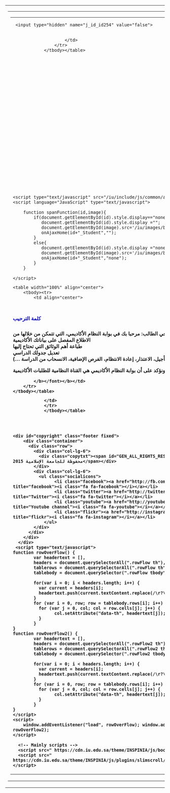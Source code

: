 <div class="container">
        <div class="row justify-content-md-center">
            <div class="main_content col-md-12">
            <div class="row justify-content-center">
           <table width="100%" align="center">
           <tbody><tr>
           <td>
   <table cellspacing="0" cellpadding="0" width="95%" border="0" align="center">
         <tbody><tr>
             <td valign="top"><!-- service BODY CELL -->
                 <table align="center" width="70%" cellpadding="0" cellspacing="0">
                    <tbody><tr>
                        <td>  
                            



<style type="">
    .COL_REGULAR {
        max-width: 300px;
        padding-bottom: 20px;
    }
    
    .COL_MEDIUM {
        padding-bottom: 20px;
    }
    
    /*fieldset {
        border: 1px solid lightgrey;
        background: #f9f9f9;
    }*/
    fieldset {
        padding: 0.35em;
    }
    .my-overflow {
        overflow-y: auto;
        height: auto;
        max-height: 200px;
    }
    
    .HEADING, .ROW1, .ROW2 { 
        text-align: center;
    }
</style><style class="darkreader darkreader--sync" media="screen"></style>
        
     <input type="hidden" name="j_id_id254" value="false"> 
 
     
                        </td>
                    </tr>
                </tbody></table>  
    



 

 




















    
    <script type="text/javascript" src="/iu/include/js/common/ajaxHome.js"></script>
    <script language="JavaScript" type="text/javascript">

        function spanFunction(id,image){
            if(document.getElementById(id).style.display=="none"){
               document.getElementById(id).style.display ="";
               document.getElementById(image).src='/iu/images/blueDownAr.gif';
               onAjaxHome(id+"_Student","");
            }
            else{
               document.getElementById(id).style.display ="none";
               document.getElementById(image).src='/iu/images/blueAr.gif';
               onAjaxHome(id+"_Student","none");
            }
        }
        
    </script> 
    
   
<form id="myForm" name="myForm" method="post" action="/iu/ui/student/homeIndex.faces" enctype="application/x-www-form-urlencoded">
<input type="hidden" name="myForm" value="myForm">
<input type="hidden" name="myForm:j_id_id277" value="true">
   
   
   
    
     
    <table width="100%" align="center">
        <tbody><tr>
            <td align="center">
                 
                    ﻿
<font size="3" color="#0202BA" data-darkreader-inline-color="" style="--darkreader-inline-color: #6298f7;"><b> 
كلمة الترحيب
</b></font><b>
<font size="1"><br></font>
<font size="1"><br></font>

<font size="3"><b>
أخي الطالب: مرحبا بك في بوابة النظام الأكاديمي، التي تتمكن من خلالها من 
<br>
الاطلاع المفصل على بياناتك الأكاديمية
<br>
طباعة أهم الوثائق التي تحتاج إليها
<br>
تعديل جدولك الدراسي
<br>
طلب الحركات الأكاديمية (التأجيل، الاعتذار، إعادة الانتظام، الفرص الإضافية، الانسحاب من الدراسة …)
<br>
 

ونؤكد على أن بوابة النظام الأكاديمي هي القناة النظامية للطلبات الأكاديمية


               

            </b></font></b></td>
        </tr>
    </tbody></table>
    
   
   
<input type="hidden" name="javax.faces.ViewState" id="j_id_id0:javax.faces.ViewState:3" value="-7564298689824283528:6094498403064409981" autocomplete="off">
</form>     
    





                 
                </td>
                </tr>
                </tbody></table>
            
         
    

    <div id="copyright" class="footer fixed">
        <div class="container">
          <div class="row">
            <div class="col-lg-6">
              <div class="copytxt"><span id="GEN_ALL_RIGHTS_RESERVED_FOR_KKU">جميع الحقوق محفوظة للجامعة الإسلامية 2015</span></div>
            </div>
            <div class="col-lg-6">
              <ul class="socialicons">
                    <li class="facebook"><a href="http://fb.com/iu.edu.sa" title="facebook"><i class="fa fa-facebook"></i></a></li>
                    <li class="twitter"><a href="http://twitter.com/iu_edu" title="Twitter"><i class="fa fa-twitter"></i></a></li>
                    <li class="youtube"><a href="http://youtube.com/IslamicUniversitySA" title="Youtube channel"><i class="fa fa-youtube"></i></a></li>
                    <li class="flickr"><a href="http://instagram.com/iu_edu_sa/" title="flickr"><i class="fa fa-instagram"></i></a></li>
                </ul>
            </div>
          </div>
        </div>
      </div>
     <script type="text/javascript">
    function rowOverFlow() {
            var headertext = [],
            headers = document.querySelectorAll(".rowFlow th"),
            tablerows = document.querySelectorAll(".rowFlow th"),
            tablebody = document.querySelector(".rowFlow tbody");
    
            for(var i = 0; i < headers.length; i++) {
              var current = headers[i];
              headertext.push(current.textContent.replace(/\r?\n|\r/,""));
            } 
            for (var i = 0, row; row = tablebody.rows[i]; i++) {
              for (var j = 0, col; col = row.cells[j]; j++) {
                    col.setAttribute("data-th", headertext[j]);
              } 
            }
    }
    function rowOverFlow2() {
            var headertext = [],
            headers = document.querySelectorAll(".rowFlow2 th"),
            tablerows = document.querySelectorAll(".rowFlow2 th"),
            tablebody = document.querySelector(".rowFlow2 tbody");
    
            for(var i = 0; i < headers.length; i++) {
              var current = headers[i];
              headertext.push(current.textContent.replace(/\r?\n|\r/,""));
            } 
            for (var i = 0, row; row = tablebody.rows[i]; i++) {
              for (var j = 0, col; col = row.cells[j]; j++) {
                    col.setAttribute("data-th", headertext[j]);
              } 
            }
    }
    </script>
    <script>
        window.addEventListener("load", rowOverFlow); window.addEventListener("load", rowOverFlow2);
    </script>
    
      <!-- Mainly scripts -->
      <script src=" https://cdn.iu.edu.sa/theme/INSPINIA/js/bootstrap.js"></script>
      <script src=" https://cdn.iu.edu.sa/theme/INSPINIA/js/plugins/slimscroll/jquery.slimscroll.min.js"></script>
  
    



    
</td></tr></tbody></table></div></div></div></div>
